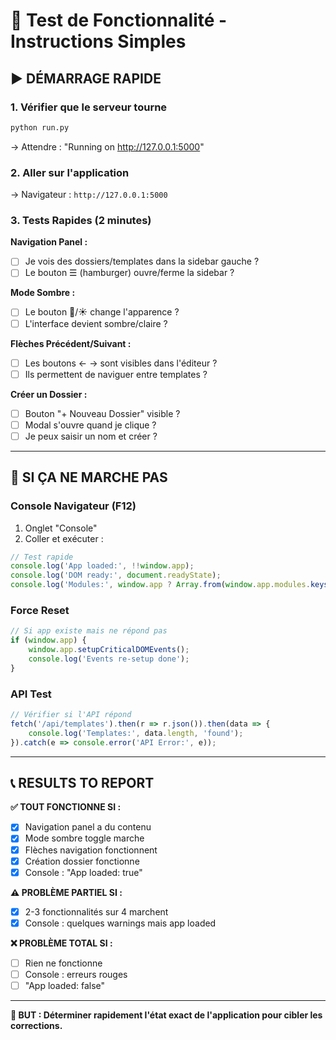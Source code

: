 # 🧪 Test de Fonctionnalité - Instructions Simples

## ▶️ DÉMARRAGE RAPIDE

### **1. Vérifier que le serveur tourne**
```bash
python run.py
```
→ Attendre : "Running on http://127.0.0.1:5000"

### **2. Aller sur l'application** 
→ Navigateur : `http://127.0.0.1:5000`

### **3. Tests Rapides (2 minutes)**

**Navigation Panel :**
- [ ] Je vois des dossiers/templates dans la sidebar gauche ?
- [ ] Le bouton ☰ (hamburger) ouvre/ferme la sidebar ?

**Mode Sombre :**  
- [ ] Le bouton 🌙/☀️ change l'apparence ?
- [ ] L'interface devient sombre/claire ?

**Flèches Précédent/Suivant :**
- [ ] Les boutons ← → sont visibles dans l'éditeur ?
- [ ] Ils permettent de naviguer entre templates ?

**Créer un Dossier :**
- [ ] Bouton "+ Nouveau Dossier" visible ?
- [ ] Modal s'ouvre quand je clique ?
- [ ] Je peux saisir un nom et créer ?

---

## 🔧 SI ÇA NE MARCHE PAS

### **Console Navigateur (F12)**
1. Onglet "Console"
2. Coller et exécuter :
```javascript
// Test rapide
console.log('App loaded:', !!window.app);
console.log('DOM ready:', document.readyState);
console.log('Modules:', window.app ? Array.from(window.app.modules.keys()) : 'No app');
```

### **Force Reset**
```javascript
// Si app existe mais ne répond pas
if (window.app) {
    window.app.setupCriticalDOMEvents();
    console.log('Events re-setup done');
}
```

### **API Test**
```javascript
// Vérifier si l'API répond
fetch('/api/templates').then(r => r.json()).then(data => {
    console.log('Templates:', data.length, 'found');
}).catch(e => console.error('API Error:', e));
```

---

## 📞 RESULTS TO REPORT

**✅ TOUT FONCTIONNE SI :**
- [x] Navigation panel a du contenu
- [x] Mode sombre toggle marche
- [x] Flèches navigation fonctionnent  
- [x] Création dossier fonctionne
- [x] Console : "App loaded: true"

**⚠️ PROBLÈME PARTIEL SI :**
- [x] 2-3 fonctionnalités sur 4 marchent
- [x] Console : quelques warnings mais app loaded

**❌ PROBLÈME TOTAL SI :**
- [ ] Rien ne fonctionne
- [ ] Console : erreurs rouges
- [ ] "App loaded: false"

---

**🎯 BUT : Déterminer rapidement l'état exact de l'application pour cibler les corrections.**
